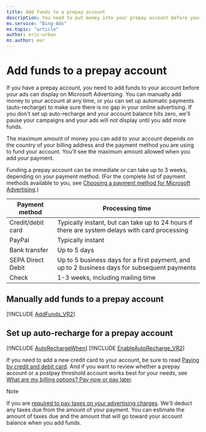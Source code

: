```yaml
---
title: Add funds to a prepay account
description: You need to put money into your prepay account before your ads will appear on Microsoft Advertising.
ms.service: "Bing-Ads"
ms.topic: "article"
author: eric-urban
ms.author: eur
---
```


# Add funds to a prepay account

If you have a prepay account,  you need to add funds to your account before your ads can display on Microsoft Advertising. You can manually add money to your account at any time, or you can set up automatic payments (auto-recharge) to make sure there is no gap in your online advertising. If you don't set up auto-recharge and your account balance hits zero, we'll pause your campaigns and your ads will not display until you add more funds.

The maximum amount of money you can add to your account depends on the country of your billing address and the payment method you are using to fund your account. You'll see the maximum amount allowed when you add your payment.

Funding a prepay account can be immediate or can take up to 3 weeks, depending on your payment method. (For the complete list of payment methods available to you, see [Choosing a payment method for Microsoft Advertising](./hlp_BA_CONC_PaymentMethodsV2.md).)

|Payment method|Processing time|
|---|---|
|Credit/debit card|Typically instant, but can take up to 24 hours if there are system delays with card processing|
|PayPal|Typically instant|
|Bank transfer|Up to 5 days|
|SEPA Direct Debit|Up to 5 business days for a first payment, and up to 2 business days for subsequent payments|
|Check|1-3 weeks, including mailing time|

## Manually add funds to a prepay account
[!INCLUDE [AddFunds_VR2](./includes/AddFunds_VR2.md)]
## Set up auto-recharge for a prepay account
[!INCLUDE [AutoRechargeWhen](./includes/AutoRechargeWhen.md)]        [!INCLUDE [EnableAutoRecharge_VR2](./includes/EnableAutoRecharge_VR2.md)]

If you need to add a new credit card to your account, be sure to read [Paying by credit and debit card](./hlp_BA_PROC_AddBilling.md). And if you want to review whether a prepay account or a postpay threshold account works best for your needs, see [What are my billing options? Pay now or pay later](./hlp_BA_CONC_HowBillingWorks.md).

> [!NOTE]
> If you are [required to pay taxes on your advertising charges](./hlp_BA_CONC_TaxVATInfo.md). We'll deduct any taxes due from the amount of your payment. You can estimate the amount of taxes due and the amount that will go toward your account balance when you add funds.


